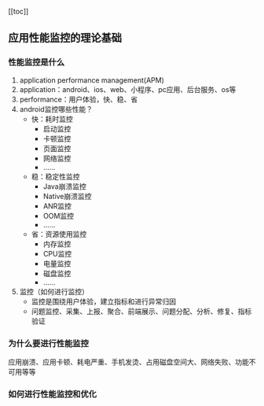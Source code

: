 [[toc]]
## 应用性能监控的理论基础
### 性能监控是什么
1. application performance management(APM)
2. application：android、ios、web、小程序、pc应用、后台服务、os等
3. performance：用户体验，快、稳、省
4. android监控哪些性能？
	- 快：耗时监控
		- 启动监控
		- 卡顿监控
		- 页面监控
		- 网络监控
		- ......
	- 稳：稳定性监控
		- Java崩溃监控
		- Native崩溃监控
		- ANR监控
		- OOM监控
		- ......
	- 省：资源使用监控
		- 内存监控
		- CPU监控
		- 电量监控
		- 磁盘监控
		- ......
5. 监控（如何进行监控）
	- 监控是围绕用户体验，建立指标和进行异常归因
	- 问题监控、采集、上报、聚合、前端展示、问题分配、分析、修复、指标验证
### 为什么要进行性能监控
应用崩溃、应用卡顿、耗电严重、手机发烫、占用磁盘空间大、网络失败、功能不可用等等
### 如何进行性能监控和优化
